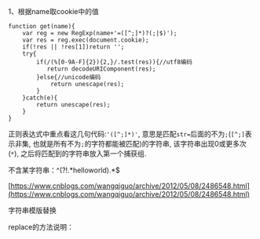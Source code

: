 1、根据name取cookie中的值

```
function get(name){
    var reg = new RegExp(name+'=([^;]*)?(;|$)');
    var res = reg.exec(document.cookie);
    if(!res || !res[1])return '';
    try{
        if(/(%[0-9A-F]{2}){2,}/.test(res)){//utf8编码
           return decodeURIComponent(res);
        }else{//unicode编码
            return unescape(res);
        }            
    }catch(e){
        return unescape(res);
    }
}
```

正则表达式中重点看这几句代码:`'([^;]*)'`, 意思是匹配`str=`后面的不为`;`\(`[^;]`表示非集, 也就是所有不为`;`的字符都能被匹配\)的字符串, 该字符串出现0或更多次\(`*`\), 之后将匹配到的字符串放入第一个捕获组.

不含某字符串：^\(?!.\*helloworld\).\*$

[https://www.cnblogs.com/wangqiguo/archive/2012/05/08/2486548.html](https://www.cnblogs.com/wangqiguo/archive/2012/05/08/2486548.html)

字符串模版替换

replace的方法说明：

